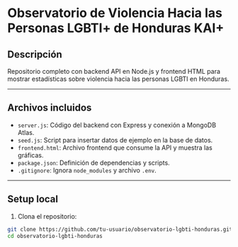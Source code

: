 #  Observatorio de Violencia Hacia las Personas LGBTI+ de Honduras KAI+

## Descripción

Repositorio completo con backend API en Node.js y frontend HTML para mostrar estadísticas sobre violencia hacia las personas LGBTI en Honduras.

---

## Archivos incluidos

- `server.js`: Código del backend con Express y conexión a MongoDB Atlas.
- `seed.js`: Script para insertar datos de ejemplo en la base de datos.
- `frontend.html`: Archivo frontend que consume la API y muestra las gráficas.
- `package.json`: Definición de dependencias y scripts.
- `.gitignore`: Ignora `node_modules` y archivo `.env`.

---

## Setup local

1. Clona el repositorio:

```bash
git clone https://github.com/tu-usuario/observatorio-lgbti-honduras.git
cd observatorio-lgbti-honduras
